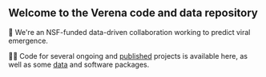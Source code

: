 ## Welcome to the Verena code and data repository

🦠 We're an NSF-funded data-driven collaboration working to predict viral emergence.

👩‍💻 Code for several ongoing and [published](https://www.viralemergence.org/work) projects is available here, as well as some [data](https://www.viralemergence.org/data) and software packages.

